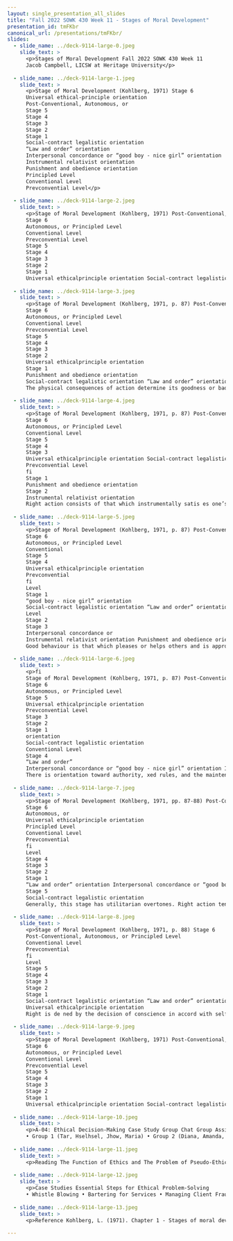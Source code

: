 ```yaml
---
layout: single_presentation_all_slides
title: "Fall 2022 SOWK 430 Week 11 - Stages of Moral Development"
presentation_id: tmFKbr
canonical_url: /presentations/tmFKbr/
slides:
  - slide_name: ../deck-9114-large-0.jpeg
    slide_text: >
      <p>Stages of Moral Development Fall 2022 SOWK 430 Week 11
      Jacob Campbell, LICSW at Heritage University</p>
      
  - slide_name: ../deck-9114-large-1.jpeg
    slide_text: >
      <p>Stage of Moral Development (Kohlberg, 1971) Stage 6
      Universal ethical-principle orientation
      Post-Conventional, Autonomous, or
      Stage 5
      Stage 4
      Stage 3
      Stage 2
      Stage 1
      Social-contract legalistic orientation
      “Law and order” orientation
      Interpersonal concordance or “good boy - nice girl” orientation
      Instrumental relativist orientation
      Punishment and obedience orientation
      Principled Level
      Conventional Level
      Prevconvential Level</p>
      
  - slide_name: ../deck-9114-large-2.jpeg
    slide_text: >
      <p>Stage of Moral Development (Kohlberg, 1971) Post-Conventional,
      Stage 6
      Autonomous, or Principled Level
      Conventional Level
      Prevconvential Level
      Stage 5
      Stage 4
      Stage 3
      Stage 2
      Stage 1
      Universal ethicalprinciple orientation Social-contract legalistic orientation “Law and order” orientation Interpersonal concordance or “good boy - nice girl” orientation Instrumental relativist orientation Punishment and obedience orientation</p>
      
  - slide_name: ../deck-9114-large-3.jpeg
    slide_text: >
      <p>Stage of Moral Development (Kohlberg, 1971, p. 87) Post-Conventional,
      Stage 6
      Autonomous, or Principled Level
      Conventional Level
      Prevconvential Level
      Stage 5
      Stage 4
      Stage 3
      Stage 2
      Universal ethicalprinciple orientation
      Stage 1
      Punishment and obedience orientation
      Social-contract legalistic orientation “Law and order” orientation Interpersonal concordance or “good boy - nice girl” orientation Instrumental relativist orientation
      The physical consequences of action determine its goodness or badness regardless of the human meaning or value of these consequences. Avoidance of punishment and unquestioning deference to power are valued in their own right.</p>
      
  - slide_name: ../deck-9114-large-4.jpeg
    slide_text: >
      <p>Stage of Moral Development (Kohlberg, 1971, p. 87) Post-Conventional,
      Stage 6
      Autonomous, or Principled Level
      Conventional Level
      Stage 5
      Stage 4
      Stage 3
      Universal ethicalprinciple orientation Social-contract legalistic orientation “Law and order” orientation Interpersonal concordance or “good boy - nice girl” orientation
      Prevconvential Level
      fi
      Stage 1
      Punishment and obedience orientation
      Stage 2
      Instrumental relativist orientation
      Right action consists of that which instrumentally satis es one’s own needs and occasionally the needs of others. Human relations are viewed in terms similar to those of the market place. Elements of fairness, of reciprocity, and equal sharing are present, but they are always interpreted in a physical pragmatic way. Reciprocity is a matter of “you scratch my back and I’ll scratch yours,” not of loyalty, gratitude, or justice.</p>
      
  - slide_name: ../deck-9114-large-5.jpeg
    slide_text: >
      <p>Stage of Moral Development (Kohlberg, 1971, p. 87) Post-Conventional,
      Stage 6
      Autonomous, or Principled Level
      Conventional
      Stage 5
      Stage 4
      Universal ethicalprinciple orientation
      Prevconvential
      fi
      Level
      Stage 1
      “good boy - nice girl” orientation
      Social-contract legalistic orientation “Law and order” orientation
      Level
      Stage 2
      Stage 3
      Interpersonal concordance or
      Instrumental relativist orientation Punishment and obedience orientation
      Good behaviour is that which pleases or helps others and is approved by them. There is much conformity to stereotypical images of what is majority or “natural” behaviour. Behaviour is frequently judged by intention: “he means well” becomes important for the rst time. One earns approval by being “nice.”</p>
      
  - slide_name: ../deck-9114-large-6.jpeg
    slide_text: >
      <p>fi
      Stage of Moral Development (Kohlberg, 1971, p. 87) Post-Conventional,
      Stage 6
      Autonomous, or Principled Level
      Stage 5
      Universal ethicalprinciple orientation
      Prevconvential Level
      Stage 3
      Stage 2
      Stage 1
      orientation
      Social-contract legalistic orientation
      Conventional Level
      Stage 4
      “Law and order”
      Interpersonal concordance or “good boy - nice girl” orientation Instrumental relativist orientation Punishment and obedience orientation
      There is orientation toward authority, xed rules, and the maintenance of the social order. Right behaviour consists of doing one’s duty, showing respect for authority, and maintaining the given social order for its own sake.</p>
      
  - slide_name: ../deck-9114-large-7.jpeg
    slide_text: >
      <p>Stage of Moral Development (Kohlberg, 1971, pp. 87-88) Post-Conventional,
      Stage 6
      Autonomous, or
      Universal ethicalprinciple orientation
      Principled Level
      Conventional Level
      Prevconvential
      fi
      Level
      Stage 4
      Stage 3
      Stage 2
      Stage 1
      “Law and order” orientation Interpersonal concordance or “good boy - nice girl” orientation Instrumental relativist orientation Punishment and obedience orientation
      Stage 5
      Social-contract legalistic orientation
      Generally, this stage has utilitarian overtones. Right action tends to be de ned in terms of general individual rights and in terms of standards that have been critically examined and agreed upon by the whole society. There is a clear awareness of the relativism of personal values and opinions and a corresponding emphasis on procedural rules for reaching consensus.</p>
      
  - slide_name: ../deck-9114-large-8.jpeg
    slide_text: >
      <p>Stage of Moral Development (Kohlberg, 1971, p. 88) Stage 6
      Post-Conventional, Autonomous, or Principled Level
      Conventional Level
      Prevconvential
      fi
      Level
      Stage 5
      Stage 4
      Stage 3
      Stage 2
      Stage 1
      Social-contract legalistic orientation “Law and order” orientation Interpersonal concordance or “good boy - nice girl” orientation Instrumental relativist orientation Punishment and obedience orientation
      Universal ethicalprinciple orientation
      Right is de ned by the decision of conscience in accord with self-chosen ethical principles appealing to logical comprehensiveness, universality, and consistency. These principles are abstract and ethical (the Golden Rule, the categorical imperative); they are not concrete moral rules like the Ten Commandments. At heart, these are universal principles of justice, of the reciprocity and equality of human rights and of respect for the dignity of human beings as individual persons.</p>
      
  - slide_name: ../deck-9114-large-9.jpeg
    slide_text: >
      <p>Stage of Moral Development (Kohlberg, 1971) Post-Conventional,
      Stage 6
      Autonomous, or Principled Level
      Conventional Level
      Prevconvential Level
      Stage 5
      Stage 4
      Stage 3
      Stage 2
      Stage 1
      Universal ethicalprinciple orientation Social-contract legalistic orientation “Law and order” orientation Interpersonal concordance or “good boy - nice girl” orientation Instrumental relativist orientation Punishment and obedience orientation</p>
      
  - slide_name: ../deck-9114-large-10.jpeg
    slide_text: >
      <p>A-04: Ethical Decision-Making Case Study Group Chat Group Assignments
      • Group 1 (Tar, Hselhsel, Jhow, Maria) • Group 2 (Diana, Amanda, Daniela, Kayla) • Group 3 (Ale, Amber, Kareli, Monique) • Group 4 (Yatzire, Aylin, Jessica) • Group 5 (Elizabeth, Amairani, Dianne) • Group 6 (MT, Isai, Antonio)</p>
      
  - slide_name: ../deck-9114-large-11.jpeg
    slide_text: >
      <p>Reading The Function of Ethics and The Problem of Pseudo-Ethics (pp. 1-18)</p>
      
  - slide_name: ../deck-9114-large-12.jpeg
    slide_text: >
      <p>Case Studies Essential Steps for Ethical Problem-Solving
      • Whistle Blowing • Bartering for Services • Managing Client Fraud</p>
      
  - slide_name: ../deck-9114-large-13.jpeg
    slide_text: >
      <p>Reference Kohlberg, L. (1971). Chapter 1 - Stages of moral development as a basis for moral education. In C. Beck, B. Crittenden, &amp; E. Sullivan (Eds.), Moral education: Interdisciplinary approaches (pp. 23-92). University of Toronto Press. Paul, R., &amp; Elder, L. (2006). The thinker’s guide to understanding the foundations of ethical reasoning: Based on critical thinking concepts &amp; tools (2nd ed.). Foundation for Critical Thinking.</p>
      
---
```

